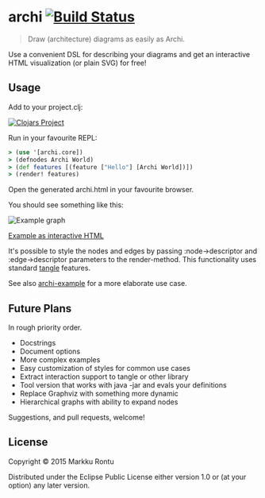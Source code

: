 archi  [![Build Status](https://travis-ci.org/Macroz/archi.svg?branch=master)](https://travis-ci.org/Macroz/archi)
=====

> Draw (architecture) diagrams as easily as Archi.

Use a convenient DSL for describing your diagrams and get an interactive HTML visualization (or plain SVG) for free!

Usage
-----

Add to your project.clj:

[![Clojars Project](http://clojars.org/macroz/archi/latest-version.svg)](http://clojars.org/macroz/archi)

Run in your favourite REPL:

```clj
> (use '[archi.core])
> (defnodes Archi World)
> (def features [(feature ["Hello"] [Archi World])])
> (render! features)
```

Open the generated archi.html in your favourite browser.

You should see something like this:

![Example graph](https://rawgit.com/Macroz/archi/master/examples/hello.svg)

[Example as interactive HTML](https://rawgit.com/Macroz/archi/master/examples/hello.html)

It's possible to style the nodes and edges by passing :node->descriptor and :edge->descriptor parameters to the render-method. This functionality uses standard [tangle](https://www.github.com/Macroz/tangle) features.

See also [archi-example](http://www.github.com/Macroz/archi-example) for a more elaborate use case.

Future Plans
------------

In rough priority order.

- Docstrings
- Document options
- More complex examples
- Easy customization of styles for common use cases
- Extract interaction support to tangle or other library
- Tool version that works with java -jar and evals your definitions
- Replace Graphviz with something more dynamic
- Hierarchical graphs with ability to expand nodes

Suggestions, and pull requests, welcome!

License
-------

Copyright © 2015 Markku Rontu

Distributed under the Eclipse Public License either version 1.0 or (at
your option) any later version.
